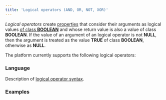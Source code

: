 ```yaml
---
title: 'Logical operators (AND, OR, NOT, XOR)'
---
```


*Logical operators* create [properties](Properties.md) that consider their arguments as logical values [of class **BOOLEAN**](Built-in_classes.md) and whose return value is also a value of class **BOOLEAN**. If the value of an argument of an logical operator is not **NULL**, then the argument is treated as the value **TRUE** of class **BOOLEAN**, otherwise as **NULL**.

The platform currently supports the following logical operators:


### Language

Description of [logical operator syntax](AND_OR_NOT_XOR_operators.md).

### Examples

